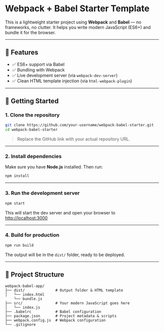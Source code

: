 # Webpack + Babel Starter Template

This is a lightweight starter project using **Webpack** and **Babel** — no frameworks, no clutter. It helps you write modern JavaScript (ES6+) and bundle it for the browser.

---

## 🔧 Features

- ✅ ES6+ support via Babel
- ✅ Bundling with Webpack
- ✅ Live development server (via `webpack-dev-server`)
- ✅ Clean HTML template injection (via `html-webpack-plugin`)

---

## 🚀 Getting Started

### 1. Clone the repository

```bash
git clone https://github.com/your-username/webpack-babel-starter.git
cd webpack-babel-starter
````

> Replace the GitHub link with your actual repository URL.

---

### 2. Install dependencies

Make sure you have **Node.js** installed. Then run:

```bash
npm install
```

---

### 3. Run the development server

```bash
npm start
```

This will start the dev server and open your browser to [http://localhost:3000](http://localhost:3000)

---

### 4. Build for production

```bash
npm run build
```

The output will be in the `dist/` folder, ready to be deployed.

---

## 📁 Project Structure

```
webpack-babel-app/
├── dist/              # Output folder & HTML template
│   └── index.html
    └── bundle.js
├── src/               # Your modern JavaScript goes here
│   └── index.js
├── .babelrc           # Babel configuration
├── package.json       # Project metadata & scripts
├── webpack.config.js  # Webpack configuration
└── .gitignore
```



